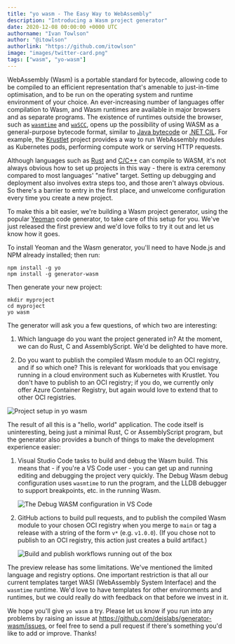 ```yaml
---
title: "yo wasm - The Easy Way to WebAssembly"
description: "Introducing a Wasm project generator"
date: 2020-12-08 00:00:00 +0000 UTC
authorname: "Ivan Towlson"
author: "@itowlson"
authorlink: "https://github.com/itowlson"
image: "images/twitter-card.png"
tags: ["wasm", "yo-wasm"]
---
```


WebAssembly (Wasm) is a portable standard for bytecode, allowing code to be compiled to an efficient representation that's amenable to just-in-time optimisation, and to be run on the operating system and runtime environment of your choice.  An ever-increasing number of languages offer compilation to Wasm, and Wasm runtimes are available in major browsers and as separate programs.  The existence of runtimes outside the browser, such as [`wasmtime`][wasmtime] and [`waSCC`][wascc], opens up the possibility of using WASM as a general-purpose bytecode format, similar to [Java bytecode][javabytecode] or [.NET CIL][cil].  For example, the [Krustlet][krustlet] project provides a way to run WebAssembly modules as Kubernetes pods, performing compute work or serving HTTP requests.

Although languages such as [Rust][rustwasm] and [C/C++][cwasm] can compile to WASM, it's not always obvious how to set up projects in this way - there is extra ceremony compared to most languages' "native" target.  Setting up debugging and deployment also involves extra steps too, and those aren't always obvious.  So there's a barrier to entry in the first place, and unwelcome configuration every time you create a new project.

To make this a bit easier, we're building a Wasm project generator, using the popular [Yeoman][yeoman] code generator, to take care of this setup for you.  We've just released the first preview and we'd love folks to try it out and let us know how it goes.

To install Yeoman and the Wasm generator, you'll need to have Node.js and NPM already installed; then run:

```
npm install -g yo
npm install -g generator-wasm
```

Then generate your new project:

```
mkdir myproject
cd myproject
yo wasm
```

The generator will ask you a few questions, of which two are interesting:

1. Which language do you want the project generated in?  At the moment, we can do Rust, C and AssemblyScript.  We'd be delighted to have more.

2. Do you want to publish the compiled Wasm module to an OCI registry, and if so which one?  This is relevant for workloads that you envisage running in a cloud environment such as Kubernetes with Krustlet.  You don't have to publish to an OCI registry; if you do, we currently only offer Azure Container Registry, but again would love to extend that to other OCI registries.

![Project setup in yo wasm](https://i.imgur.com/QYAQcHH.png)

The result of all this is a "hello, world" application.  The code itself is uninteresting, being just a minimal Rust, C or AssemblyScript program, but the generator also provides a bunch of things to make the development experience easier:

1. Visual Studio Code tasks to build and debug the Wasm build.  This means that - if you're a VS Code user - you can get up and running editing and debugging the project very quickly.  The Debug Wasm debug configuration uses `wasmtime` to run the program, and the LLDB debugger to support breakpoints, etc. in the running Wasm.
    
    ![The Debug WASM configuration in VS Code](https://i.imgur.com/ypz6o0P.png)

2. GitHub actions to build pull requests, and to publish the compiled Wasm module to your chosen OCI registry when you merge to `main` or tag a release with a string of the form `v*` (e.g. `v1.0.0`).  (If you chose not to publish to an OCI registry, this action just creates a build artifact.)
    
    ![Build and publish workflows running out of the box](https://i.imgur.com/ARpY3jl.png)

The preview release has some limitations.  We've mentioned the limited language and registry options.  One important restriction is that all our current templates target WASI (WebAssembly System Interface) and the `wasmtime` runtime.  We'd love to have templates for other environments and runtimes, but we could really do with feedback on that before we invest in it.

We hope you'll give `yo wasm` a try.  Please let us know if you run into any problems by raising an issue at https://github.com/deislabs/generator-wasm/issues, or feel free to send a pull request if there's something you'd like to add or improve.  Thanks!

[krustlet]: https://deislabs.io/posts/introducing-krustlet/
[wasmtime]: https://wasmtime.dev
[wascc]: https://wascc.dev
[javabytecode]: https://en.wikipedia.org/wiki/Java_bytecode
[cil]: https://en.wikipedia.org/wiki/Common_Intermediate_Language
[rustwasm]: https://rustwasm.github.io/docs/book/
[cwasm]: https://developer.mozilla.org/en-US/docs/WebAssembly/C_to_wasm
[yeoman]: https://yeoman.io/
